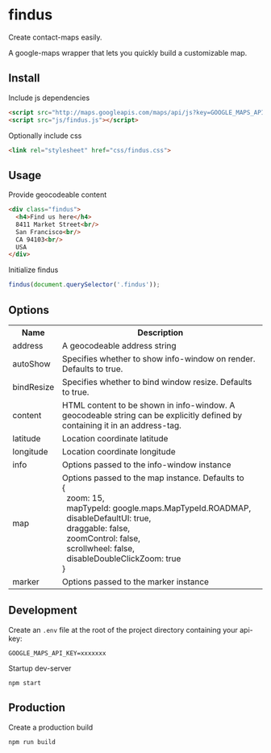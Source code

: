 # findus

Create contact-maps easily.

A google-maps wrapper that lets you quickly build a customizable map.

## Install

Include js dependencies

```html
<script src="http://maps.googleapis.com/maps/api/js?key=GOOGLE_MAPS_API_KEY"></script>
<script src="js/findus.js"></script>
```

Optionally include css

```html
<link rel="stylesheet" href="css/findus.css">
```

## Usage

Provide geocodeable content

```html
<div class="findus">
  <h4>Find us here</h4>
  8411 Market Street<br/>
  San Francisco<br/>
  CA 94103<br/>
  USA
</div>
```

Initialize findus

```js
findus(document.querySelector('.findus'));
```

## Options

<table>
  <tr>
    <th>Name</th><th>Description</th>
  </tr>
  <tr>
    <td>address</td><td>A geocodeable address string</td>
  </tr>
  <tr>
    <td>autoShow</td><td>Specifies whether to show info-window on render. Defaults to true.</td>
  <tr>
    <td>bindResize</td><td>Specifies whether to bind window resize. Defaults to true.</td>
  </tr>
  <tr>
    <td>content</td><td>HTML content to be shown in info-window. A geocodeable string can be explicitly defined by containing it in an address-tag.</td>
  </tr>
  <tr>
    <td>latitude</td><td>Location coordinate latitude</td>
  </tr>
  <tr>
    <td>longitude</td><td>Location coordinate longitude</td>
  </tr>
  <tr>
    <td>info</td><td>Options passed to the info-window instance</td>
  </tr>
  <tr>
    <td>map</td><td>Options passed to the map instance. Defaults to <br/>
    {<br/>
        &nbsp;&nbsp;zoom: 15,<br/>
        &nbsp;&nbsp;mapTypeId: google.maps.MapTypeId.ROADMAP,<br/>
        &nbsp;&nbsp;disableDefaultUI: true,<br/>
        &nbsp;&nbsp;draggable: false, <br/>
        &nbsp;&nbsp;zoomControl: false, <br/>
        &nbsp;&nbsp;scrollwheel: false, <br/>
        &nbsp;&nbsp;disableDoubleClickZoom: true<br/>
      }</td>
  </tr>
  <tr>
    <td>marker</td><td>Options passed to the marker instance</td>
  </tr>
</table>

## Development

Create an `.env` file at the root of the project directory containing your api-key:

```env
GOOGLE_MAPS_API_KEY=xxxxxxx
````

Startup dev-server

```cli
npm start
```

## Production

Create a production build

```cli
npm run build
```
